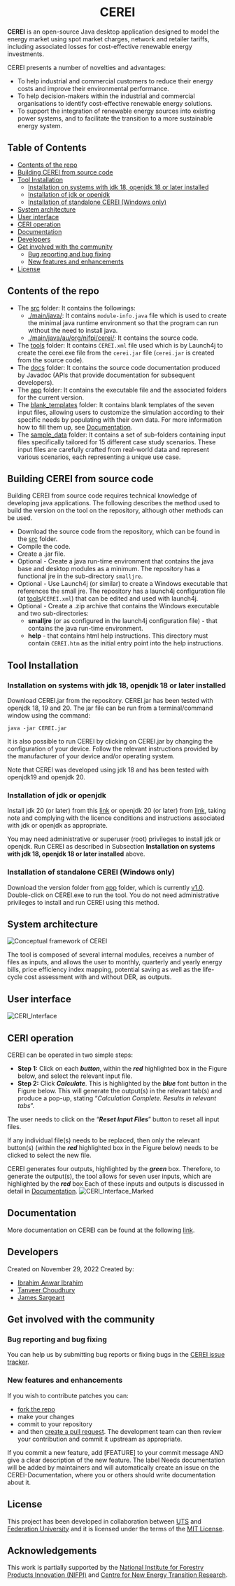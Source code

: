 <div align="center">

# CEREI
<!-- ![version](https://img.shields.io/badge/version-1.0-blue) ![License](https://img.shields.io/cran/l/NCC) -->
 
</div>

**CEREI** is an open-source Java desktop application designed to model the energy market using spot market charges, network and retailer tariffs, including associated losses for cost-effective renewable energy investments.

CEREI presents a number of novelties and advantages:
- To help industrial and commercial customers to reduce their energy costs and improve their environmental performance.
- To help decision-makers within the industrial and commercial organisations to identify cost-effective renewable energy solutions.
- To support the integration of renewable energy sources into existing power systems, and to facilitate the transition to a more sustainable energy system.

## Table of Contents
<!-- TOC generated with https://freelance-tech-writer.github.io/table-of-contents-generator/index.html -->
   * [Contents of the repo](#contents-of-the-repo)
   * [Building CEREI from source code](#building-cerei-from-source-code)
   * [Tool Installation](#tool-installation)
       * [Installation on systems with jdk 18, openjdk 18 or later installed](#installation-on-systems-with-jdk-18-openjdk-18-or-later-installed)
       * [Installation of jdk or openjdk](#installation-of-jdk-or-openjdk)
       * [Installation of standalone CEREI (Windows only)](#installation-of-standalone-cerei-windows-only)
   * [System architecture](#system-architecture)
   * [User interface](#user-interface)
   * [CERI operation](#ceri-operation)
   * [Documentation](#documentation)
   * [Developers](#developers)
   * [Get involved with the community](#get-involved-with-the-community)
       * [Bug reporting and bug fixing](#bug-reporting-and-bug-fixing)
       * [New features and enhancements](#new-features-and-enhancements)
   * [License](#license)

## Contents of the repo
- The [src](https://github.com/uts-isf/CEREI/tree/main/src/main/java) folder: It contains the followings:
    - [./main/java/](https://github.com/uts-isf/CEREI/tree/main/src/main/java): It contains `module-info.java` file which is used to create the minimal java runtime environment so that the program can run without the need to install java.
    - [./main/java/au/org/nifpi/cerei/](https://github.com/uts-isf/CEREI/tree/main/src/main/java/au/org/nifpi/cerei): It contains the source code.
- The [tools](https://github.com/uts-isf/CEREI/tree/main/tools) folder: It contains `CEREI.xml` file used which is by Launch4j to create the cerei.exe file from the `cerei.jar` file (`cerei.jar` is created from the source code).
- The [docs](https://github.com/uts-isf/CEREI/tree/main/docs) folder: It contains the source code documentation produced by Javadoc (APIs that provide documentation for subsequent developers).
- The [app](https://github.com/uts-isf/CEREI/tree/main/app) folder: It contains the executable file and the associated folders for the current version.
- The [blank_templates](https://github.com/uts-isf/CEREI/tree/main/blank_templates) folder: It contains blank templates of the seven input files, allowing users to customize the simulation according to their specific needs by populating with their own data. For more information how to fill them up, see [Documentation](#documentation).
- The [sample_data](https://github.com/uts-isf/CEREI/tree/main/sample_data) folder: It contains a set of sub-folders containing input files specifically tailored for 15 different case study scenarios. These input files are carefully crafted from real-world data and represent various scenarios, each representing a unique use case.

## Building CEREI from source code
Building CEREI from source code requires technical knowledge of developing java applications.  The following describes the method used to build the version on the tool on the repository, although other methods can be used.
- Download the source code from the repository, which can be found in the [src](https://github.com/uts-isf/CEREI/tree/main/src/main/java) folder.
- Compile the code.
- Create a .jar file.
- Optional - Create a java run-time environment that contains the java base and desktop modules as a minimum. The repository has a functional jre in the sub-directory `smalljre`.
- Optional - Use Launch4j (or similar) to create a Windows executable that references the small jre.  The repository has a launch4j configuration file (at [tools](https://github.com/uts-isf/CEREI/tree/main/tools)/`CEREI.xml`) that can be edited and used with launch4j.
-  Optional - Create a .zip archive that contains the Windows executable and two sub-directories:
    - **smalljre** (or as configured in the launch4j configuration file) - that contains the java run-time environment.
    - **help** - that contains html help instructions.  This directory must contain `CEREI.htm` as the initial entry point into the help instructions. 

## Tool Installation

### Installation on systems with jdk 18, openjdk 18 or later installed
Download CEREI.jar from the repository. CEREI.jar has been tested with openjdk 18, 19 and 20.  The jar file can be run from a terminal/command window using the command:

`java -jar CEREI.jar`

It is also possible to run CEREI by clicking on CEREI.jar by changing the configuration of your device. Follow the relevant instructions provided by the manufacturer of your device and/or operating system.

Note that CEREI was developed using jdk 18 and has been tested with openjdk19 and openjdk 20. 

### Installation of jdk or openjdk
Install jdk 20 (or later) from this [link](https://www.oracle.com/au/java/technologies/downloads) or openjdk 20 (or later) from [link](https://openjdk.org/projects/jdk/), taking note and complying with the licence conditions and instructions associated with jdk or openjdk as appropriate.

You may need administrative or superuser (root) privileges to install jdk or openjdk.
Run CEREI as described in Subsection **Installation on systems with jdk 18, openjdk 18 or later installed** above.

### Installation of standalone CEREI (Windows only)
Download the version folder from [app](https://github.com/uts-isf/CEREI/tree/main/app) folder, which is currently [v1.0](https://github.com/uts-isf/CEREI/tree/main/app/v1.0). Double-click on CEREI.exe to run the tool.
You do not need administrative privileges to install and run CEREI using this method.

## System architecture

![Conceptual framework of CEREI](https://github.com/uts-isf/CEREI/assets/63223580/7ea38d52-04f9-4ee4-8d32-f337a7add722)

The tool is composed of several internal modules, receives a number of files as inputs, and allows the user to monthly, quarterly and yearly energy bills, price efficiency index mapping, potential saving as well as the life-cycle cost assessment with and without DER, as outputs.

## User interface

![CERI_Interface](https://github.com/uts-isf/CEREI/assets/63223580/b171be19-4f47-4789-baab-8b0f1de011c6)

## CERI operation

CEREI can be operated in two simple steps:
- **Step 1:** Click on each ***button***, within the ***red*** highlighted box in the Figure below, and select the relevant input file.
- **Step 2:** Click ***Calculate***. This is highlighted by the ***blue*** font button in the Figure below. This will generate the output(s) in the relevant tab(s) and produce a pop-up, stating “*Calculation Complete. Results in relevant tabs*”.

The user needs to click on the “***Reset Input Files***” button to reset all input files.

If any individual file(s) needs to be replaced, then only the relevant button(s) (within the ***red*** highlighted box in the Figure below) needs to be clicked to select the new file.
    
CEREI generates four outputs, highlighted by the ***green*** box. Therefore, to generate the output(s), the tool allows for seven user inputs, which are highlighted by the ***red*** box Each of these inputs and outputs is discussed in detail in [Documentation](#documentation). 
![CERI_Interface_Marked](https://github.com/uts-isf/CEREI/assets/63223580/0bb0b838-47f7-4b54-afe2-a06d2e45e69c)

## Documentation
More documentation on CEREI can be found at the following <a href="https://github.com/uts-isf/CEREI/wiki/CEREI:-Help-File">link</a>.

## Developers
Created on November 29, 2022
Created by:
- <a href="https://github.com/Ibrahim-a-Ibrahim" target="_blank">Ibrahim Anwar Ibrahim</a>
- <a href="https://github.com/etanvah" target="_blank">Tanveer Choudhury</a>
- <a href="https://github.com/james007au" target="_blank">James Sargeant</a>

## Get involved with the community

### Bug reporting and bug fixing
You can help us by submitting bug reports or fixing bugs in the [CEREI issue tracker](https://github.com/uts-isf/CEREI/issues).

### New features and enhancements
If you wish to contribute patches you can:

- [fork the repo](https://docs.github.com/en/get-started/quickstart/fork-a-repo)
- make your changes
- commit to your repository
- and then [create a pull request](https://docs.github.com/en/pull-requests/collaborating-with-pull-requests/proposing-changes-to-your-work-with-pull-requests/creating-a-pull-request-from-a-fork).
The development team can then review your contribution and commit it upstream as appropriate.

If you commit a new feature, add [FEATURE] to your commit message AND give a clear description of the new feature. The label Needs documentation will be added by maintainers and will automatically create an issue on the CEREI-Documentation, where you or others should write documentation about it.

## License
This project has been developed in collaboration between [UTS](https://www.uts.edu.au/) and [Federation University](https://federation.edu.au/) and it is licensed under the terms of the <a href="https://github.com/uts-isf/CEREI/blob/main/LICENSE">MIT License</a>.

## Acknowledgements
This work is partially supported by the [National Institute for Forestry Products Innovation (NIFPI)](https://nifpi.org.au/) and [Centre for New Energy Transition Research](https://federation.edu.au/research/research-centres/cfnetr).
